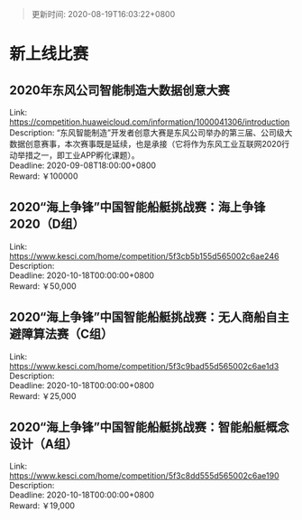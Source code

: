 > 更新时间: 2020-08-19T16:03:22+0800 

# 新上线比赛


## 2020年东风公司智能制造大数据创意大赛
Link: https://competition.huaweicloud.com/information/1000041306/introduction  
Description: “东风智能制造”开发者创意大赛是东风公司举办的第三届、公司级大数据创意赛事，本次赛事既是延续，也是承接（它将作为东风工业互联网2020行动举措之一，即工业APP孵化课题）。  
Deadline: 2020-09-08T18:00:00+0800  
Reward: ￥100000  

## 2020“海上争锋”中国智能船艇挑战赛：海上争锋2020（D组）
Link: https://www.kesci.com/home/competition/5f3cb5b155d565002c6ae246  
Description:   
Deadline: 2020-10-18T00:00:00+0800  
Reward: ￥50,000  

## 2020“海上争锋”中国智能船艇挑战赛：无人商船自主避障算法赛（C组）
Link: https://www.kesci.com/home/competition/5f3c9bad55d565002c6ae1d3  
Description:   
Deadline: 2020-10-18T00:00:00+0800  
Reward: ￥25,000  

## 2020“海上争锋”中国智能船艇挑战赛：智能船艇概念设计（A组）
Link: https://www.kesci.com/home/competition/5f3c8dd555d565002c6ae190  
Description:   
Deadline: 2020-10-18T00:00:00+0800  
Reward: ￥19,000  

